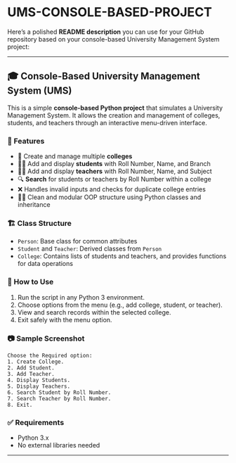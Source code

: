 # UMS-CONSOLE-BASED-PROJECT
Here’s a polished **README description** you can use for your GitHub repository based on your console-based University Management System project:

---

## 🎓 Console-Based University Management System (UMS)

This is a simple **console-based Python project** that simulates a University Management System. It allows the creation and management of colleges, students, and teachers through an interactive menu-driven interface.

### 🧰 Features

- 🔹 Create and manage multiple **colleges**
- 👨‍🎓 Add and display **students** with Roll Number, Name, and Branch
- 👩‍🏫 Add and display **teachers** with Roll Number, Name, and Subject
- 🔍 **Search** for students or teachers by Roll Number within a college
- ❌ Handles invalid inputs and checks for duplicate college entries
- 🧑‍💻 Clean and modular OOP structure using Python classes and inheritance

### 🏗️ Class Structure

- `Person`: Base class for common attributes
- `Student` and `Teacher`: Derived classes from `Person`
- `College`: Contains lists of students and teachers, and provides functions for data operations

### 📌 How to Use

1. Run the script in any Python 3 environment.
2. Choose options from the menu (e.g., add college, student, or teacher).
3. View and search records within the selected college.
4. Exit safely with the menu option.

### 📷 Sample Screenshot

```text
Choose the Required option: 
1. Create College.
2. Add Student.
3. Add Teacher.
4. Display Students.
5. Display Teachers.
6. Search Student by Roll Number.
7. Search Teacher by Roll Number.
8. Exit.
```

### ✅ Requirements

- Python 3.x
- No external libraries needed

---

